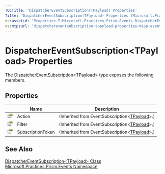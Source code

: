 ```yaml
---
TOCTitle: 'DispatcherEventSubscription(TPayload) Properties'
Title: 'DispatcherEventSubscription(TPayload) Properties (Microsoft.Practices.Prism.Events)'
ms:assetid: 'Properties.T:Microsoft.Practices.Prism.Events.DispatcherEventSubscription\`1'
ms:mtpsurl: 'dispatchereventsubscription-tpayload-properties-mspp-events.md'
---
```



# DispatcherEventSubscription&lt;TPayload&gt; Properties

The [DispatcherEventSubscription&lt;TPayload&gt;](/patterns-practices/reference/dispatchereventsubscription-tpayload-class-mspp-events) type exposes the following members.

## Properties


|                                                                                                  | Name              | Description                                                                                                                                                         |
|--------------------------------------------------------------------------------------------------|-------------------|---------------------------------------------------------------------------------------------------------------------------------------------------------------------|
| ![Public property](/patterns-practices/reference/images/pubproperty.gif) | Action            | (Inherited from EventSubscription&lt;[TPayload](/patterns-practices/reference/dispatchereventsubscription-tpayload-class-mspp-events)&gt;.) |
| ![Public property](/patterns-practices/reference/images/pubproperty.gif) | Filter            | (Inherited from EventSubscription&lt;[TPayload](/patterns-practices/reference/dispatchereventsubscription-tpayload-class-mspp-events)&gt;.) |
| ![Public property](/patterns-practices/reference/images/pubproperty.gif) | SubscriptionToken | (Inherited from EventSubscription&lt;[TPayload](/patterns-practices/reference/dispatchereventsubscription-tpayload-class-mspp-events)&gt;.) |

## See Also

[DispatcherEventSubscription&lt;TPayload&gt; Class](/patterns-practices/reference/dispatchereventsubscription-tpayload-class-mspp-events)<br/>
[Microsoft.Practices.Prism.Events Namespace](/patterns-practices/reference/mspp-events-namespace)<br/>